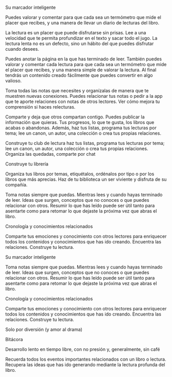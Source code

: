 Su marcador inteligente

Puedes valorar y comentar para que cada sea un termómetro que mide el placer que recibes, y una manera de llevar un diario de lecturas del libro.

La lectura es un placer que puede disfrutarse sin prisas. Lee a una velocidad que te permita profundizar en el texto y sacar todo el jugo. La lectura lenta no es un defecto, sino un hábito del que puedes disfrutar cuando desees.

Puedes anotar la página en la que has terminado de leer. También puedes valorar y comentar cada lectura para que cada sea un termómetro que mide el placer que recibes, y una manera simple de valorar la lectura. Al final tendrás un contenido creado fácilmente que puedes convertir en algo valioso.

Toma todas las notas que necesites y organízalas de manera que te muestren nuevas conexiones. Puedes relacionar tus notas o pedir a la app que te aporte relaciones con notas de otros lectores. Ver cómo mejora tu comprensión si haces relecturas.

Comparte y deja que otros compartan contigo.
Puedes publicar la información que quieras. Tus progresos, lo que te gusta, los libros que acabas o abandonas. Además, haz tus listas, programa tus lecturas por tema; lee un canon, un autor, una colección o crea tus propias relaciones.

Construye tu club de lectura
haz tus listas, programa tus lecturas por tema; lee un canon, un autor, una colección o crea tus propias relaciones. Organiza las quedadas, comparte por chat

Construye tu librería

Organiza tus libros por temas, etiquétalos, ordénalos por tipo o por los libros que más aprecias. Haz de tu biblioteca un ser viviente y disfruta de su compañía.

Toma notas siempre que puedas.
Mientras lees y cuando hayas terminado de leer. Ideas que surgen, conceptos que no conoces o que puedes relacionar con otros. Resumir lo que has leído puede ser útil tanto para asentarte como para retomar lo que dejaste la próxima vez que abras el libro.

Cronología y conocimientos relacionados

Comparte tus emociones y conocimiento con otros lectores para enriquecer todos los contenidos y conocimientos que has ido creando. Encuentra las relaciones. Construye tu lectura.

Su marcador inteligente

Toma notas siempre que puedas.
Mientras lees y cuando hayas terminado de leer. Ideas que surgen, conceptos que no conoces o que puedes relacionar con otros. Resumir lo que has leído puede ser útil tanto para asentarte como para retomar lo que dejaste la próxima vez que abras el libro.

Cronología y conocimientos relacionados

Comparte tus emociones y conocimiento con otros lectores para enriquecer todos los contenidos y conocimientos que has ido creando. Encuentra las relaciones. Construye tu lectura.

Solo por diversión (y amor al drama)

Bitácora

Desarrollo lento en tiempo libre, con no presión y, generalmente, sin café

Recuerda todos los eventos importantes relacionados con un libro o lectura. Recupera las ideas que has ido generando mediante la lectura profunda del libro.

